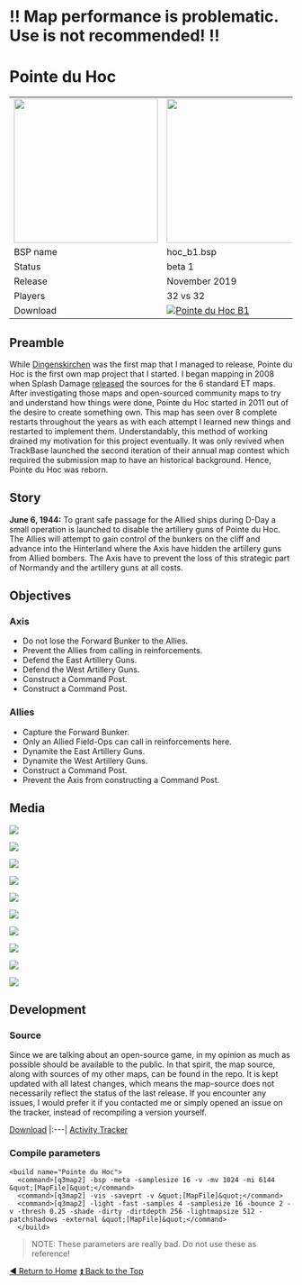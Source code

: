 # :bangbang: Map performance is problematic. Use is not recommended! :bangbang:

# Pointe du Hoc

<table>
 <tr>
  <td><img src="https://github.com/realkemon/home/blob/master/levelshots/hoc.png" width="256"/></td>
  <td><img src="https://github.com/realkemon/home/blob/master/levelshots/hoc_cc.png" width="256"/></td>
  <td rowspan="6"><b>Index:</b><br>
<a href="https://github.com/realkemon/home/blob/master/README.md#-cedric-aka-kemon">Home</a><br>
<ul>
 <li><a href="https://github.com/realkemon/home/blob/master/pointe_du_hoc.md#preamble">Preamble</a></li>
 <li><a href="https://github.com/realkemon/home/blob/master/pointe_du_hoc.md#story">Story</a></li>
 <li><a href="https://github.com/realkemon/home/blob/master/pointe_du_hoc.md#objectives">Objectives</a></li>
 <li><a href="https://github.com/realkemon/home/blob/master/pointe_du_hoc.md#screenshots">Media</a></li>
 <li><a href="https://github.com/realkemon/home/blob/master/pointe_du_hoc.md#development">Development</a></li>
 <ul>
  <li><a href="https://github.com/realkemon/home/blob/master/pointe_du_hoc.md#source">Source</a></li>
  <li><a href="https://github.com/realkemon/home/blob/master/pointe_du_hoc.md#compile-parameters">Compile Parameters</a></li>
 </ul></td>
 </tr>
 <tr>
  <td>BSP name</td>
  <td>hoc_b1.bsp</td>
 </tr>
 <tr>
  <td>Status</td>
  <td>beta 1</td>
 </tr>
 <tr> 
  <td>Release</td>
  <td>November 2019</td>
 </tr>
 <tr>
  <td>Players</td>
  <td>32 vs 32</td>
 </tr>
 <tr>
  <td>Download</td>
  <td><a href="https://www.moddb.com/mods/etlegacy/addons/pointe-du-hoc-b1" title="Download Pointe du Hoc B1 - Mod DB" target="_blank"><img src="https://button.moddb.com/download/medium/184985.png" alt="Pointe du Hoc B1" /></a></td>
 </tr>
</table>


## Preamble
While [Dingenskirchen](https://github.com/realkemon/home/blob/master/pages/dingenskirchen.md) was the first map that I managed to release, Pointe du Hoc is the first own map project that I started. I began mapping in 2008 when Splash Damage [released](https://www.splashdamage.com/news/wolfenstein-enemy-territory-map-source-files-released/) the sources for the 6 standard ET maps. After investigating those maps and open-sourced community maps to try and understand how things were done, Pointe du Hoc started in 2011 out of the desire to create something own. This map has seen over 8 complete restarts throughout the years as with each attempt I learned new things and restarted to implement them. Understandably, this method of working drained my motivation for this project eventually. It was only revived when TrackBase launched the second iteration of their annual map contest which required the submission map to have an historical background. Hence, Pointe du Hoc was reborn.

## Story
**June 6, 1944:**
To grant safe passage for the Allied ships during D-Day a small operation is launched to disable the artillery guns of Pointe du Hoc. The Allies will attempt to gain control of the bunkers on the cliff and advance into the Hinterland where the Axis have hidden the artillery guns from Allied bombers. The Axis have to prevent the loss of this strategic part of Normandy and the artillery guns at all costs.


## Objectives

### Axis
* Do not lose the Forward Bunker to the Allies.
* Prevent the Allies from calling in reinforcements.
* Defend the East Artillery Guns.
* Defend the West Artillery Guns.
* Construct a Command Post.
* Construct a Command Post.

### Allies
* Capture the Forward Bunker.
* Only an Allied Field-Ops can call in reinforcements here.
* Dynamite the East Artillery Guns.
* Dynamite the West Artillery Guns.
* Construct a Command Post.
* Prevent the Axis from constructing a Command Post.

## Media
<a href="https://raw.githubusercontent.com/realkemon/home/master/levelshots/hoc/hoc1.png"><img src="https://raw.githubusercontent.com/realkemon/home/master/levelshots/hoc/hoc1.png"></a>


<a href="https://raw.githubusercontent.com/realkemon/home/master/levelshots/hoc/hoc2.png"><img src="https://raw.githubusercontent.com/realkemon/home/master/levelshots/hoc/hoc2.png"></a>

<a href="https://raw.githubusercontent.com/realkemon/home/master/levelshots/hoc/hoc3.png"><img src="https://raw.githubusercontent.com/realkemon/home/master/levelshots/hoc/hoc3.png"></a>

<a href="https://raw.githubusercontent.com/realkemon/home/master/levelshots/hoc/hoc4.png"><img src="https://raw.githubusercontent.com/realkemon/home/master/levelshots/hoc/hoc4.png"></a>

<a href="https://raw.githubusercontent.com/realkemon/home/master/levelshots/hoc/hoc5.png"><img src="https://raw.githubusercontent.com/realkemon/home/master/levelshots/hoc/hoc5.png"></a>

<a href="https://raw.githubusercontent.com/realkemon/home/master/levelshots/hoc/hoc6.png"><img src="https://raw.githubusercontent.com/realkemon/home/master/levelshots/hoc/hoc6.png"></a>

<a href="https://raw.githubusercontent.com/realkemon/home/master/levelshots/hoc/hoc7.png"><img src="https://raw.githubusercontent.com/realkemon/home/master/levelshots/hoc/hoc7.png"></a>

<a href="https://raw.githubusercontent.com/realkemon/home/master/levelshots/hoc/hoc8.png"><img src="https://raw.githubusercontent.com/realkemon/home/master/levelshots/hoc/hoc8.png"></a>

<a href="https://raw.githubusercontent.com/realkemon/home/master/levelshots/hoc/hoc9.png"><img src="https://raw.githubusercontent.com/realkemon/home/master/levelshots/hoc/hoc9.png"></a>

<a href="https://raw.githubusercontent.com/realkemon/home/master/levelshots/hoc/hoc10.png"><img src="https://raw.githubusercontent.com/realkemon/home/master/levelshots/hoc/hoc10.png"></a>


## Development

### Source
Since we are talking about an open-source game, in my opinion as much as possible should be available to the public. In that spirit, the map source, along with sources of my other maps, can be found in the repo. It is kept updated with all latest changes, which means the map-source does not necessarily reflect the status of the last release. If you encounter any issues, I would prefer it if you contacted me or simply opened an issue on the tracker, instead of recompiling a version yourself.

[Download](https://github.com/realkemon/home/tree/master/maps)
|:---|
[Activity Tracker](https://github.com/realkemon/home/milestone/4)

### Compile parameters
```
<build name="Pointe du Hoc">
  <command>[q3map2] -bsp -meta -samplesize 16 -v -mv 1024 -mi 6144 &quot;[MapFile]&quot;</command>
  <command>[q3map2] -vis -saveprt -v &quot;[MapFile]&quot;</command>
  <command>[q3map2] -light -fast -samples 4 -samplesize 16 -bounce 2 -v -thresh 0.25 -shade -dirty -dirtdepth 256 -lightmapsize 512 -patchshadows -external &quot;[MapFile]&quot;</command>
  </build>
```
> NOTE: These parameters are really bad. Do not use these as reference!

[:arrow_backward: Return to Home](https://github.com/realkemon/home/blob/master/README.md#-cedric-aka-kemon) [:arrow_double_up: Back to the Top](https://github.com/realkemon/home/blob/master/pointe_du_hoc.md#)
